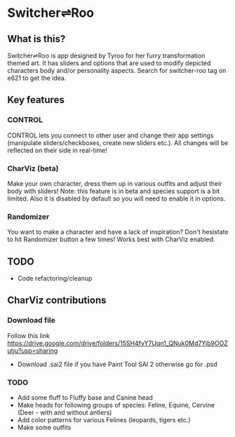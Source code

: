# Switcher⇌Roo

## What is this?

Switcher⇌Roo is app designed by Tyroo for her furry transformation themed art. It has sliders and options that are used to modify depicted characters body and/or personality aspects. Search for switcher-roo tag on e621 to get the idea.

## Key features

### CONTROL
CONTROL lets you connect to other user and change their app settings (manipulate sliders/checkboxes, create new sliders etc.). All changes will be reflected on their side in real-time!

### CharViz (beta)
Make your own character, dress them up in various outfits and adjust their body with sliders! Note: this feature is in beta and species support is a bit limited. Also it is disabled by default so you will need to enable it in options.

### Randomizer
You want to make a character and have a lack of inspiration? Don't hesistate to hit Randomizer button a few times! Works best with CharViz enabled.

## TODO

- Code refactoring/cleanup

## CharViz contributions

### Download file

Follow this link https://drive.google.com/drive/folders/15SH4fvY7Uqn1_QNuk0Md7Yib9OOZutju?usp=sharing

- Download .sai2 file if you have Paint Tool SAI 2 otherwise go for .psd

### TODO

- Add some fluff to Fluffy base and Canine head
- Make heads for following groups of species: Feline, Equine, Cervine (Deer - with and without antlers)
- Add color patterns for various Felines (leopards, tigers etc.)
- Make some outfits